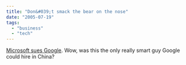 ```yaml
---
title: "Don&#039;t smack the bear on the nose"
date: "2005-07-19"
tags: 
  - "business"
  - "tech"
---
```


[Microsoft sues Google](http://www.betanews.com/article/Microsoft_Wants_Google_Hiring_Stopped/1121802674). Wow, was this the only really smart guy Google could hire in China?
